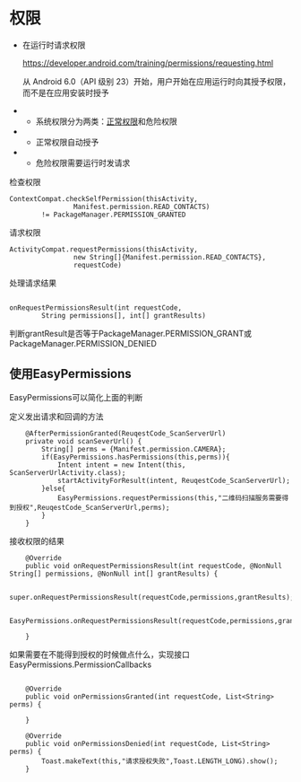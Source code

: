 # 权限

- 在运行时请求权限

    <https://developer.android.com/training/permissions/requesting.html>

    从 Android 6.0（API 级别 23）开始，用户开始在应用运行时向其授予权限，而不是在应用安装时授予

- - 系统权限分为两类：[正常权限](https://developer.android.com/guide/topics/permissions/normal-permissions.html)和危险权限
- - 正常权限自动授予
- - 危险权限需要运行时发请求


检查权限

```
ContextCompat.checkSelfPermission(thisActivity,
                Manifest.permission.READ_CONTACTS)
        != PackageManager.PERMISSION_GRANTED
```
请求权限

```
ActivityCompat.requestPermissions(thisActivity,
                new String[]{Manifest.permission.READ_CONTACTS},
                requestCode)
```

处理请求结果

```

onRequestPermissionsResult(int requestCode,
        String permissions[], int[] grantResults)

```   
判断grantResult是否等于PackageManager.PERMISSION_GRANT或PackageManager.PERMISSION_DENIED



## 使用EasyPermissions

EasyPermissions可以简化上面的判断

定义发出请求和回调的方法

```
    @AfterPermissionGranted(ReuqestCode_ScanServerUrl)
    private void scanSeverUrl() {
        String[] perms = {Manifest.permission.CAMERA};
        if(EasyPermissions.hasPermissions(this,perms)){
            Intent intent = new Intent(this, ScanServerUrlActivity.class);
            startActivityForResult(intent, ReuqestCode_ScanServerUrl);
        }else{
            EasyPermissions.requestPermissions(this,"二维码扫描服务需要得到授权",ReuqestCode_ScanServerUrl,perms);
        }
    }

```


接收权限的结果

```
    @Override
    public void onRequestPermissionsResult(int requestCode, @NonNull String[] permissions, @NonNull int[] grantResults) {

        super.onRequestPermissionsResult(requestCode,permissions,grantResults);

        EasyPermissions.onRequestPermissionsResult(requestCode,permissions,grantResults,this);

    }

```

如果需要在不能得到授权的时候做点什么，实现接口EasyPermissions.PermissionCallbacks

```

    @Override
    public void onPermissionsGranted(int requestCode, List<String> perms) {

    }

    @Override
    public void onPermissionsDenied(int requestCode, List<String> perms) {
        Toast.makeText(this,"请求授权失败",Toast.LENGTH_LONG).show();
    }

```




